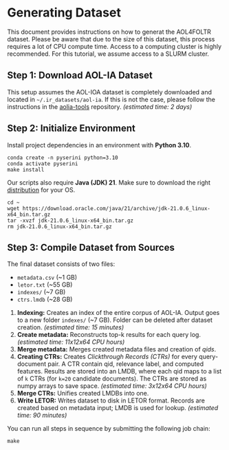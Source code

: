 # Generating Dataset

This document provides instructions on how to generat the AOL4FOLTR dataset.
Please be aware that due to the size of this dataset, this process requires a lot of CPU compute time.
Access to a computing cluster is highly recommended.
For this tutorial, we assume access to a SLURM cluster.

## Step 1: Download AOL-IA Dataset

This setup assumes the AOL-IOA dataset is completely downloaded and located in `~/.ir_datasets/aol-ia`.
If this is not the case, please follow the instructions in the [aolia-tools](https://github.com/terrierteam/aolia-tools) repository. _(estimated time: 2 days)_

## Step 2: Initialize Environment

Install project dependencies in an environment with **Python 3.10**.

```
conda create -n pyserini python=3.10
conda activate pyserini
make install
```

Our scripts also require **Java (JDK) 21**.
Make sure to download the right [distribution](https://www.oracle.com/java/technologies/javase/jdk21-archive-downloads.html) for your OS.

```
cd ~
wget https://download.oracle.com/java/21/archive/jdk-21.0.6_linux-x64_bin.tar.gz
tar -xvzf jdk-21.0.6_linux-x64_bin.tar.gz
rm jdk-21.0.6_linux-x64_bin.tar.gz
```

## Step 3: Compile Dataset from Sources

The final dataset consists of two files:

- `metadata.csv` (~1 GB)
- `letor.txt` (~55 GB)
- `indexes/` (~7 GB)
- `ctrs.lmdb` (~28 GB)

1. **Indexing:** Creates an index of the entire corpus of AOL-IA. Output goes to a new folder `indexes/` (~7 GB). Folder can be deleted after dataset creation. _(estimated time: 15 minutes)_
2. **Create metadata:** Reconstructs top-k results for each query log. _(estimated time: 11x12x64 CPU hours)_
3. **Merge metadata:** Merges created metadata files and creation of _qids_.
4. **Creating CTRs:** Creates _Clickthrough Records (CTRs)_ for every query-document pair. A CTR contain qid, relevance label, and computed features. Results are stored into an LMDB, where each qid maps to a list of `k` CTRs (for `k=20` candidate documents). The CTRs are stored as numpy arrays to save space. _(estimated time: 3x12x64 CPU hours)_
5. **Merge CTRs:** Unifies created LMDBs into one.
6. **Write LETOR:** Writes dataset to disk in LETOR format. Records are created based on metadata input; LMDB is used for lookup. _(estimated time: 90 minutes)_

You can run all steps in sequence by submitting the following job chain:

```
make 
```
